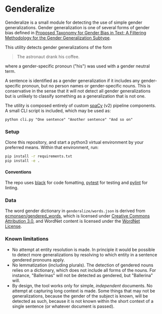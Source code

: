 # Genderalize

Genderalize is a small module for detecting the use of simple gender generalizations.
Gender generalization is one of several forms of gender bias defined in [Proposed Taxonomy for Gender Bias in Text; A Filtering Methodology for the Gender Generalization Subtype](https://www.semanticscholar.org/paper/Proposed-Taxonomy-for-Gender-Bias-in-Text%3B-A-for-Hitti-Jang/f05b9b663f1461ef2e20be5d2e8d2116a5a44f94).

This utility detects gender generalizations of the form

> The astronaut drank his coffee.

where a gender-specific pronoun ("his") was used with a gender neutral term.

A sentence is identified as a gender generalization if it includes any gender-specific pronoun, but no person names or gender-specific nouns.
This is conservative in the sense that it will not detect all gender generalizations but is unlikely to classify something as a generalization that is not one.

The utility is composed entirely of custom [spaCy](https://spacy.io/) (v2) pipeline components.
A small CLI script is included, which may be used as:

```
python cli.py "One sentence" "Another sentence" "And so on"
```

### Setup

Clone this repository, and start a python3 virtual environment by your preferred means.
Within that environment, run:

```bash
pip install -r requirements.txt
pip install -e .
```

#### Conventions

The repo uses [black](https://github.com/psf/black) for code fomatting, [pytest](https://docs.pytest.org/en/stable/) for testing and [pylint](http://pylint.pycqa.org/en/latest/) for linting.

### Data

The word gender dictionary in `genderalize/words.json` is derived from [ecmonsen/gendered_words](https://github.com/ecmonsen/gendered_words), which is licensed under [Creative Commons Attribution 3.0](https://creativecommons.org/licenses/by/3.0/us/), and WordNet content is licensed under the [WordNet License](https://wordnet.princeton.edu/license-and-commercial-use).

### Known limitations

- No attempt at entity resolution is made. In principle it would be possible to detect more generalizations by resolving to which entity in a sentence gendered pronouns apply.
- No lemmatization (including plurals). The detection of gendered nouns relies on a dictionary, which does not include all forms of the nouns. For instance, "Ballerinas" will not be detected as gendered, but "Ballerina" will.
- By design, the tool works only for simple, _independent_ documents. No attempt at capturing long context is made. Some things that may not be generalizations, because the gender of the subject is known, will be detected as such, because it is not known within the short context of a single sentence (or whatever document is passed).
